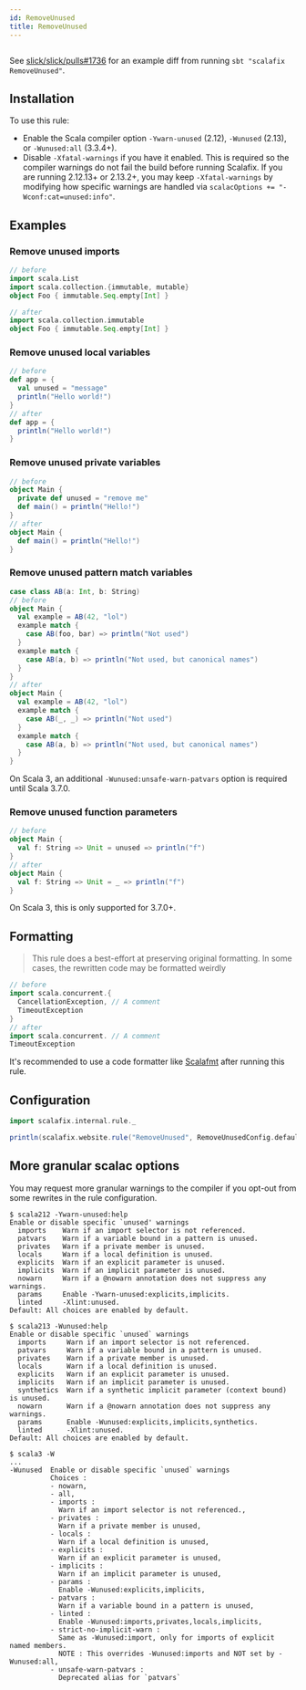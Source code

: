 ```yaml
---
id: RemoveUnused
title: RemoveUnused
---
```


```scala mdoc:rule:RemoveUnused

```

See [slick/slick/pulls#1736](https://github.com/slick/slick/pull/1736) for an
example diff from running `sbt "scalafix RemoveUnused"`.

## Installation

To use this rule:

- Enable the Scala compiler option `-Ywarn-unused` (2.12), `-Wunused` (2.13),
  or `-Wunused:all` (3.3.4+).
- Disable `-Xfatal-warnings` if you have it enabled. This is required so the
  compiler warnings do not fail the build before running Scalafix. If you are
  running 2.12.13+ or 2.13.2+, you may keep `-Xfatal-warnings` by modifying how
  specific warnings are handled via `scalacOptions += "-Wconf:cat=unused:info"`.

## Examples

### Remove unused imports

```scala
// before
import scala.List
import scala.collection.{immutable, mutable}
object Foo { immutable.Seq.empty[Int] }

// after
import scala.collection.immutable
object Foo { immutable.Seq.empty[Int] }
```

### Remove unused local variables

```scala
// before
def app = {
  val unused = "message"
  println("Hello world!")
}
// after
def app = {
  println("Hello world!")
}
```

### Remove unused private variables

```scala
// before
object Main {
  private def unused = "remove me"
  def main() = println("Hello!")
}
// after
object Main {
  def main() = println("Hello!")
}
```

### Remove unused pattern match variables

```scala
case class AB(a: Int, b: String)
// before
object Main {
  val example = AB(42, "lol")
  example match {
    case AB(foo, bar) => println("Not used")
  }
  example match {
    case AB(a, b) => println("Not used, but canonical names")
  }
}
// after
object Main {
  val example = AB(42, "lol")
  example match {
    case AB(_, _) => println("Not used")
  }
  example match {
    case AB(a, b) => println("Not used, but canonical names")
  }
}
```

On Scala 3, an additional `-Wunused:unsafe-warn-patvars` option is required
until Scala 3.7.0.

### Remove unused function parameters

```scala
// before
object Main {
  val f: String => Unit = unused => println("f")
}
// after
object Main {
  val f: String => Unit = _ => println("f")
}
```

On Scala 3, this is only supported for 3.7.0+.

## Formatting

> This rule does a best-effort at preserving original formatting. In some cases,
> the rewritten code may be formatted weirdly

```scala
// before
import scala.concurrent.{
  CancellationException, // A comment
  TimeoutException
}
// after
import scala.concurrent. // A comment
TimeoutException
```

It's recommended to use a code formatter like
[Scalafmt](https://scalameta.org/scalafmt/) after running this rule.

## Configuration

```scala mdoc:passthrough
import scalafix.internal.rule._
```

```scala mdoc:passthrough
println(scalafix.website.rule("RemoveUnused", RemoveUnusedConfig.default))
```

## More granular scalac options

You may request more granular warnings to the compiler if you opt-out
from some rewrites in the rule configuration.

```
$ scala212 -Ywarn-unused:help
Enable or disable specific `unused' warnings
  imports    Warn if an import selector is not referenced.
  patvars    Warn if a variable bound in a pattern is unused.
  privates   Warn if a private member is unused.
  locals     Warn if a local definition is unused.
  explicits  Warn if an explicit parameter is unused.
  implicits  Warn if an implicit parameter is unused.
  nowarn     Warn if a @nowarn annotation does not suppress any warnings.
  params     Enable -Ywarn-unused:explicits,implicits.
  linted     -Xlint:unused.
Default: All choices are enabled by default.
```

```
$ scala213 -Wunused:help
Enable or disable specific `unused` warnings
  imports     Warn if an import selector is not referenced.
  patvars     Warn if a variable bound in a pattern is unused.
  privates    Warn if a private member is unused.
  locals      Warn if a local definition is unused.
  explicits   Warn if an explicit parameter is unused.
  implicits   Warn if an implicit parameter is unused.
  synthetics  Warn if a synthetic implicit parameter (context bound) is unused.
  nowarn      Warn if a @nowarn annotation does not suppress any warnings.
  params      Enable -Wunused:explicits,implicits,synthetics.
  linted      -Xlint:unused.
Default: All choices are enabled by default.
```

```
$ scala3 -W
...
-Wunused  Enable or disable specific `unused` warnings
          Choices :
          - nowarn,
          - all,
          - imports :
            Warn if an import selector is not referenced.,
          - privates :
            Warn if a private member is unused,
          - locals :
            Warn if a local definition is unused,
          - explicits :
            Warn if an explicit parameter is unused,
          - implicits :
            Warn if an implicit parameter is unused,
          - params :
            Enable -Wunused:explicits,implicits,
          - patvars :
            Warn if a variable bound in a pattern is unused,
          - linted :
            Enable -Wunused:imports,privates,locals,implicits,
          - strict-no-implicit-warn :
            Same as -Wunused:import, only for imports of explicit named members.
            NOTE : This overrides -Wunused:imports and NOT set by -Wunused:all,
          - unsafe-warn-patvars :
            Deprecated alias for `patvars`
```

